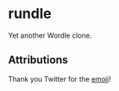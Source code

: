 # rundle

Yet another Wordle clone.

## Attributions

Thank you Twitter for the [emoji](https://twemoji.twitter.com/)!
